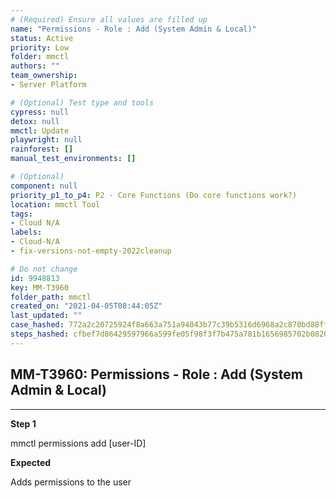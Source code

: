 ```yaml
---
# (Required) Ensure all values are filled up
name: "Permissions - Role : Add (System Admin & Local)"
status: Active
priority: Low
folder: mmctl
authors: ""
team_ownership: 
- Server Platform

# (Optional) Test type and tools
cypress: null
detox: null
mmctl: Update
playwright: null
rainforest: []
manual_test_environments: []

# (Optional)
component: null
priority_p1_to_p4: P2 - Core Functions (Do core functions work?)
location: mmctl Tool
tags: 
- Cloud N/A
labels: 
- Cloud-N/A
- fix-versions-not-empty-2022cleanup

# Do not change
id: 9948813
key: MM-T3960
folder_path: mmctl
created_on: "2021-04-05T08:44:05Z"
last_updated: ""
case_hashed: 772a2c20725924f8a663a751a94043b77c39b5316d6968a2c870bd88ffb8b57663dd8149e4fe4323497272b0fcb21062
steps_hashed: cfbef7d86429597966a599fe05f98f3f7b475a781b1656985702b08209f969e96faa671cad7ec48d27da271fd1252498
---
```


## MM-T3960: Permissions - Role : Add (System Admin & Local)

---

**Step 1**

mmctl permissions add \[user-ID]

**Expected**

Adds permissions to the user
